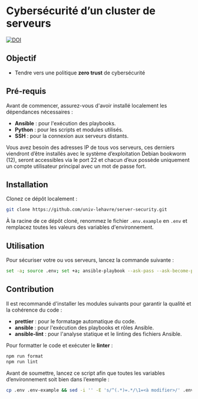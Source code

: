 # Cybersécurité d’un **cluster** de serveurs

[![DOI](https://zenodo.org/badge/1046248953.svg)](https://doi.org/10.5281/zenodo.16983614)

## Objectif

- Tendre vers une politique **zero trust** de cybersécurité

## Pré-requis

Avant de commencer, assurez-vous d'avoir installé localement les dépendances nécessaires :

- **Ansible** : pour l'exécution des playbooks.
- **Python** : pour les scripts et modules utilisés.
- **SSH** : pour la connexion aux serveurs distants.

Vous avez besoin des adresses IP de tous vos serveurs, ces derniers viendront d’être installés avec le système d’exploitation Debian bookworm (12), seront accessibles via le port 22 et chacun d’eux possède uniquement un compte utilisateur principal avec un mot de passe fort.

## Installation

Clonez ce dépôt localement :

```bash
git clone https://github.com/univ-lehavre/server-security.git
```

À la racine de ce dépôt cloné, renommez le fichier `.env.example` en `.env` et remplacez toutes les valeurs des variables d'environnement.

## Utilisation

Pour sécuriser votre ou vos serveurs, lancez la commande suivante :

```bash
set -a; source .env; set +a; ansible-playbook --ask-pass --ask-become-pass --inventory hosts.yml secure.yml
```

## Contribution

Il est recommandé d'installer les modules suivants pour garantir la qualité et la cohérence du code :

- **prettier** : pour le formatage automatique du code.
- **ansible** : pour l'exécution des playbooks et rôles Ansible.
- **ansible-lint** : pour l'analyse statique et le linting des fichiers Ansible.

Pour formatter le code et exécuter le **linter** :

```bash
npm run format
npm run lint
```

Avant de soumettre, lancez ce script afin que toutes les variables d’environnement soit bien dans l’exemple :

```bash
cp .env .env-example && sed -i '' -E 's/^(.*)=.*/\1=<à modifier>/' .env-example
```
